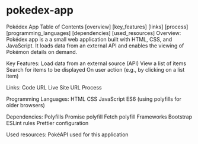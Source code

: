 # pokedex-app
Pokédex App 
Table of Contents [overview] [key_features] [links] [process] [programming_languages] [dependencies] [used_resources] Overview:
 Pokédex app is a a small web application built with HTML, CSS, and JavaScript. It loads data from an external API and enables the viewing of Pokémon details on demand.

Key Features:
Load data from an external source (API) View a list of items Search for items to be displayed On user action (e.g., by clicking on a list item)
 
Links:
Code URL Live Site URL Process 

Programming Languages:
HTML CSS JavaScript ES6 (using polyfills for older browsers) 

Dependencies: 
Polyfills Promise polyfill Fetch polyfill Frameworks Bootstrap ESLint rules Prettier configuration 

Used resources: 
PokéAPI used for this application